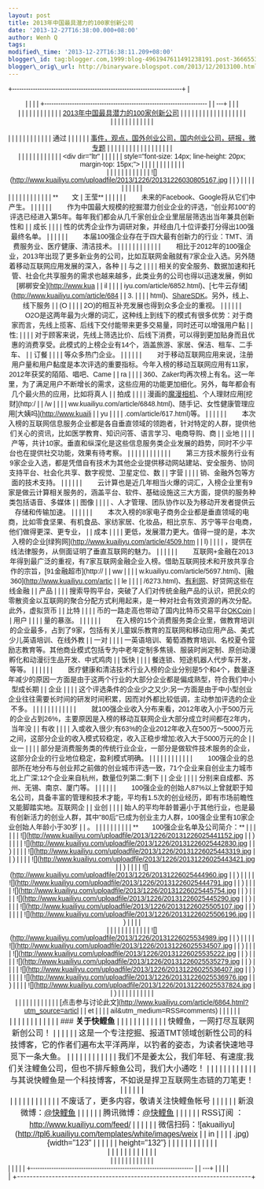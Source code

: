 ```yaml
--- 
layout: post 
title: 2013年中国最具潜力的100家创新公司 
date: '2013-12-27T16:38:00.000+08:00' 
author: Wenh Q
tags:
modified\_time: '2013-12-27T16:38:11.209+08:00' 
blogger\_id: tag:blogger.com,1999:blog-4961947611491238191.post-3666553164758248354
blogger\_orig\_url: http://binaryware.blogspot.com/2013/12/2013100.html
---
```

<div dir="ltr">

<div class="gmail_quote">

<div style="font-family: Arial,sans-serif; width: 100%;">

+--------------------------------------------------------------------------+
| <div align="center">                                                     |
|                                                                          |
| +----------------------------------------------------------------------- |
| ---+                                                                     |
| | <div dir="ltr">                                                        |
|    |                                                                     |
| |                                                                        |
|    |                                                                     |
| | [2013年中国最具潜力的100家创新公司](http://www.kuailiyu.com/article/6864.html) | |
|                                                                          |
| |                                                                        |
|    |                                                                     |
| |                                                                        |
|    |                                                                     |
| | </div>                                                                 |
|    |                                                                     |
| |                                                                        |
|    |                                                                     |
| | <div style="margin-top: 15px;">                                        |
|    |                                                                     |
| |                                                                        |
|    |                                                                     |
| | 通过                                                                     |
|  |                                                                       |
| | [事件，观点，国外创业公司，国内创业公司，研报，微专题](http://www.kuailiyu.com/) | |
|                                                                          |
| |                                                                        |
|    |                                                                     |
| |                                                                        |
|    |                                                                     |
| | </div>                                                                 |
|    |                                                                     |
| |                                                                        |
|    |                                                                     |
| | <div dir="ltr"                                                         |
|    |                                                                     |
| | style="font-size: 14px; line-height: 20px; margin-top: 15px;">         |
|    |                                                                     |
| |                                                                        |
|    |                                                                     |
| | <div style="text-align: center;">                                      |
|    |                                                                     |
| |                                                                        |
|    |                                                                     |
| | ![](http://www.kuailiyu.com/uploadfile/2013/1226/20131226030805167.jpg |
| )  |                                                                     |
| |                                                                        |
|    |                                                                     |
| | </div>                                                                 |
|    |                                                                     |
| |                                                                        |
|    |                                                                     |
| | **　　文 | 王莹**
                                                       | |
|                                                                          |
| | 　　未来的Facebook、Google将从它们中产生。
                              | |
|                                                                          |
| | 　　作为中国最大规模的挖掘潜力创业企业的评选，"创业邦100"的评选已经进入第5年。每年我们都会从几千家创业企业里层层筛选出当年兼具创新性和 |
| 成长 |                                                                   |
| | 性的优秀企业作为调研对象，并经由几十位评委打分得出100强最终名单。
       | |
|                                                                          |
| | 　　本届100强企业存在于四大最有创新力的行业：TMT、消费服务业、医疗健康、清洁技术。
 | |
|                                                                          |
| |                                                                        |
|    |                                                                     |
| | 　　相比于2012年的100强企业，2013年出现了更多新业务的公司，比如互联网金融就有7家企业入选。另外随着移动互联网应用发展的深入，各种 |
| 与之 |                                                                   |
| | 相关的安全服务、数据加速和托管、社会化共享服务的需求也越来越多，此类业务的公司也得以迅速发展，例如[梆梆安全](http://www.kua |
| il |                                                                     |
| | iyu.com/article/6852.html)、[七牛云存储](http://www.kuailiyu.com/article/684 |
| 3. |                                                                     |
| | html)、[ShareSDK](http://www.kuailiyu.com/article/6542.html)。另外，线上、线下服务 |
| (O |                                                                     |
| | 2O)的相互补充发展也得到众多企业的重视。
                                 | |
|                                                                          |
| | 　　O2O是这两年最为火爆的词汇，这种线上到线下的模式有很多优势：对于商家而言，先线上揽客、后线下交付能带来更多交易量，同时还可以增强用户黏 |
| 性; |                                                                    |
| | 对于顾客来说，先线上筛选比价、后线下消费，可以得到更加贴身而且优惠的消费享受。此模式的上榜企业有14个，涵盖旅游、家居、保洁、租车、二手车、 |
| 订餐 |                                                                   |
| | 等众多热门企业。
                                                        | |
|                                                                          |
| | 　　对于移动互联网应用来说，注册用户量和用户黏度是本次评选的重要指标。今年入榜的移动互联网应用有11家，2012年获奖的陌陌、唱吧、Came |
| ra |                                                                     |
| | 360、Zaker均再次榜上有名。这一年里，为了满足用户不断增长的需求，这些应用的功能更加细化。另外，每年都会有几个最火热的应用，比如将真人 |
| 拍成 |                                                                   |
| | 漫画的[魔漫相机](http://www.kuailiyu.com/article/4427.html)、个人理财应用[挖财](http:/ |
| /w |                                                                     |
| | ww.kuailiyu.com/article/6848.html)、随手记、女性健康管理应用[大姨吗](http://www.kuaili |
| yu |                                                                     |
| | .com/article/617.html)等。
                                              |
|  |                                                                       |
| | 　　本次入榜的互联网信息服务企业都是各自垂直领域的领跑者，针对特定的人群，提供他们关心的资讯，比如医学教育、知识问答、语言学习、电商导购、商 |
| 业地 |                                                                   |
| | 产等，共计10家。垂直和纵深化是这些信息服务类企业发展的趋势，同时不少平台也在提供社交功能，效果有待考察。
 | |
|                                                                          |
| |                                                                        |
|    |                                                                     |
| | 　　第三方技术服务行业有9家企业入选，都是凭借自有技术为其他企业提供移动网站建站、安全服务、协同支持平台、社会化共享、数字视觉、卫星定位、数 |
| 字营 |                                                                   |
| | 销、金融外包等方面的技术支持。
                                          | |
|                                                                          |
| | 　　云计算也是近几年相当火爆的词汇，入榜企业里有9家是做云计算相关服务的，涵盖平台、软件、基础设施这三大方面，提供的服务种类包括语音、多媒体 |
| 图像 |                                                                   |
| | 、人才管理、团队协作以及为移动开发者提供云存储和传输加速。
              | |
|                                                                          |
| | 　　本次入榜的8家电子商务企业都是垂直领域的电商，比如零食坚果、有机食品、家纺家居、化妆品，相比京东、苏宁等平台电商，他们做得更深、更专业， |
| 成本 |                                                                   |
| | 更低，发展潜力更大。值得一提的是，本次入榜的企业[绿狗网](http://www.kuailiyu.com/article/4509.htm |
| l) |                                                                     |
| | ，提供在线法律服务，从侧面证明了垂直互联网的魅力。
                      | |
|                                                                          |
| | 　　互联网+金融在2013年得到最广泛的重视，有7家互联网金融企业入榜。借助互联网技术和开放共享合作的宗旨，[91金融超市](http:// |
| ww |                                                                     |
| | w.kuailiyu.com/article/5697.html)、[融360](http://www.kuailiyu.com/artic |
| le |                                                                     |
| | /6273.html)、[有利网](http://www.kuailiyu.com/article/6064.html)、好贷网这些在线金融 |
| 产品 |                                                                   |
| | 搜索导购平台，突破了人们对传统金融产品的认识，把民众的零散资金以互联网的聚合分配方式利用起来，是一种对社会有效资源的再次分配。此外，虚拟货币 |
| 比特 |                                                                   |
| | 币的一路走高也带动了国内比特币交易平台[OKCoin](http://www.kuailiyu.com/article/6000.html) |
| 用户 |                                                                   |
| | 量的暴涨。
                                                              | |
|                                                                          |
| | 　　在入榜的15个消费服务类企业里，做教育培训的企业最多，占到了9家，包括有关儿童娱乐教育的互联网和移动应用产品、美式少儿英语培训、在线外教 |
| 一对 |                                                                   |
| | 一英语培训、葡萄酒教育培训、名校夏令营励志教育等。其他商业模式包括专为中老年定制多焦镜、服装时尚定制、原创动漫孵化和动漫衍生品开发、中式鸡肉 |
| 饭快 |                                                                   |
| | 餐连锁、短途机器人代步车开发，等等。
                                    | |
|                                                                          |
| | 　　医疗健康和清洁技术行业入榜的企业分别是5个和4个，数量逐年减少的原因一方面是由于这两个行业的大部分企业都是偏成熟型，符合我们中小型成长期 |
| 企业 |                                                                   |
| | 这个评选条件的企业少之又少;另一方面是由于中小型创业企业往往需要长时间的研发时间积累，因而对外都比较低调，主动参加评选的企业不多。
 | |
|                                                                          |
| |                                                                        |
|    |                                                                     |
| | 　　就100强企业收入分布来看，2012年收入小于500万元的企业占到26%，主要原因是入榜的移动互联网企业大部分成立时间都在2年内，当年没 |
| 有收 |                                                                   |
| | 入或收入很少;有63%的企业2012年收入在500万～5000万元之间，这部分企业的收入模式较稳定，收入正稳步增加;收入大于5000万元的企 |
| 业一 |                                                                   |
| | 部分是消费服务类的传统行业企业，一部分是做软件技术服务的企业，这部分企业的行业地位稳定，盈利模式明确。
 | |
|                                                                          |
| |                                                                        |
|    |                                                                     |
| | 　　100强企业的总部所在地分布与创业邦之前做的创业城市评选一致，71个企业来自创业主力城市北上广深;12个企业来自杭州，数量位列第二;剩下 |
| 企业 |                                                                   |
| | 分别来自成都、苏州、无锡、南京、厦门等。
                                | |
|                                                                          |
| | 　　100强企业的创始人87%以上曾就职于知名公司，具备丰富的管理和技术才能，平均有1.5次的创业经历，即有市场前瞻性又能脚踏实地。互联网企 |
| 业创 |                                                                   |
| | 始人的平均年龄普遍小于其他行业，也是最有创新活力的创业人群，其中"80后"已成为创业主力人群，100强企业里有10家企业创始人年龄小于30岁 |
| 。
 |                                                                    |
| |                                                                        |
|    |                                                                     |
| | **　　100强企业名单及公司简介：**
                                       | |
|                                                                          |
| | ![](http://www.kuailiyu.com/uploadfile/2013/1226/20131226025441152.jpg |
| )
 |                                                                     |
| | ![](http://www.kuailiyu.com/uploadfile/2013/1226/20131226025442830.jpg |
| )
 |                                                                     |
| | ![](http://www.kuailiyu.com/uploadfile/2013/1226/20131226025443319.jpg |
| )
 |                                                                     |
| | ![](http://www.kuailiyu.com/uploadfile/2013/1226/20131226025443421.jpg |
| )
 |                                                                     |
| | ![](http://www.kuailiyu.com/uploadfile/2013/1226/20131226025444960.jpg |
| )
 |                                                                     |
| | ![](http://www.kuailiyu.com/uploadfile/2013/1226/20131226025444791.jpg |
| )
 |                                                                     |
| | ![](http://www.kuailiyu.com/uploadfile/2013/1226/20131226025445754.jpg |
| )
 |                                                                     |
| | ![](http://www.kuailiyu.com/uploadfile/2013/1226/20131226025445290.jpg |
| )
 |                                                                     |
| | ![](http://www.kuailiyu.com/uploadfile/2013/1226/20131226025505107.jpg |
| )
 |                                                                     |
| | ![](http://www.kuailiyu.com/uploadfile/2013/1226/20131226025506196.jpg |
| )
 |                                                                     |
| | <div style="text-align: center;">                                      |
|    |                                                                     |
| |                                                                        |
|    |                                                                     |
| | ![](http://www.kuailiyu.com/uploadfile/2013/1226/20131226025534989.jpg |
| )
 |                                                                     |
| | ![](http://www.kuailiyu.com/uploadfile/2013/1226/20131226025534507.jpg |
| )
 |                                                                     |
| | ![](http://www.kuailiyu.com/uploadfile/2013/1226/20131226025535222.jpg |
| )
 |                                                                     |
| | ![](http://www.kuailiyu.com/uploadfile/2013/1226/20131226025535279.jpg |
| )
 |                                                                     |
| | ![](http://www.kuailiyu.com/uploadfile/2013/1226/20131226025536407.jpg |
| )
 |                                                                     |
| | ![](http://www.kuailiyu.com/uploadfile/2013/1226/20131226025536976.jpg |
| )
 |                                                                     |
| | ![](http://www.kuailiyu.com/uploadfile/2013/1226/20131226025537824.jpg |
| )  |                                                                     |
| |                                                                        |
|    |                                                                     |
| | </div>                                                                 |
|    |                                                                     |
| |                                                                        |
|    |                                                                     |
| | [点击参与讨论此文](http://www.kuailiyu.com/article/6864.html?utm_source=articl |
| et |                                                                     |
| | ail&utm_medium=RSS#comments)
                                          |
|    |                                                                     |
| | <div style="font-size: 16px;">                                         |
|    |                                                                     |
| |                                                                        |
|    |                                                                     |
| | ### **关于快鲤鱼**                                                       | |
|                                                                          |
| |                                                                        |
|    |                                                                     |
| | 快鲤鱼，一网打尽互联网新创公司！
                                        | |
|                                                                          |
| | 这是一个专注挖掘、报道TMT领域创新性公司的科技博客，它的作者们遍布太平洋两岸，以钓者的姿态，为读者快速地寻觅下一条大鱼。
 | |
|                                                                          |
| |                                                                        |
|    |                                                                     |
| | 我们不是姜太公，我们年轻、有速度;我们关注鲤鱼公司，但也不排斥鲸鱼公司，我们大小通吃！
 | |
|                                                                          |
| |                                                                        |
|    |                                                                     |
| | 与其说快鲤鱼是一个科技博客，不如说是捍卫互联网生态链的刀笔吏！
          | |
|                                                                          |
| | <div>                                                                  |
|    |                                                                     |
| |                                                                        |
|    |                                                                     |
| | 不废话了，更多内容，敬请关注快鲤鱼帐号
                                  | |
|                                                                          |
| | 新浪微博：[@快鲤鱼](http://weibo.com/p/1002062696344613/mblog)
          | |
|                                                                          |
| | 腾讯微博：[@快鲤鱼](http://t.qq.com/kuailiyucyzone)
                     | |
|                                                                          |
| | RSS订阅 ：<http://www.kuailiyu.com/feed/>
                                |
| |                                                                        |
| | 微信扫码：![akuailiyu](http://tpl6.kuailiyu.com/templates/white/images/weix |
| in |                                                                     |
| | .jpg){width="123"                                                      |
|    |                                                                     |
| | height="132"}                                                          |
|    |                                                                     |
| |                                                                        |
|    |                                                                     |
| | </div>                                                                 |
|    |                                                                     |
| |                                                                        |
|    |                                                                     |
| | </div>                                                                 |
|    |                                                                     |
| |                                                                        |
|    |                                                                     |
| | </div>                                                                 |
|    |                                                                     |
| +----------------------------------------------------------------------- |
| ---+                                                                     |
|                                                                          |
| </div>                                                                   |
+--------------------------------------------------------------------------+

</div>

</div>




</div>
